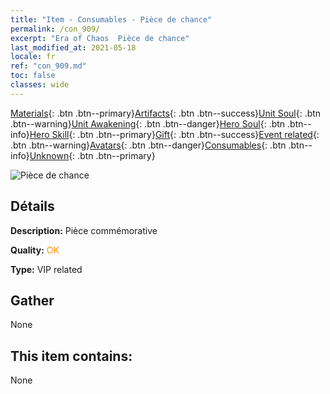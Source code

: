 ```yaml
---
title: "Item - Consumables - Pièce de chance"
permalink: /con_909/
excerpt: "Era of Chaos  Pièce de chance"
last_modified_at: 2021-05-18
locale: fr
ref: "con_909.md"
toc: false
classes: wide
---
```

 [Materials](/ItemsFR/){: .btn .btn--primary}[Artifacts](/ItemsFR/Artifacts/){: .btn .btn--success}[Unit Soul](/ItemsFR/UnitSoul/){: .btn .btn--warning}[Unit Awakening](/ItemsFR/UnitAwakening/){: .btn .btn--danger}[Hero Soul](/ItemsFR/HeroSoul/){: .btn .btn--info}[Hero Skill](/ItemsFR/HeroSkill/){: .btn .btn--primary}[Gift](/ItemsFR/Gift/){: .btn .btn--success}[Event related](/ItemsFR/Events/){: .btn .btn--warning}[Avatars](/ItemsFR/Avatars/){: .btn .btn--danger}[Consumables](/ItemsFR/Consumables/){: .btn .btn--info}[Unknown](/ItemsFR/Unknown/){: .btn .btn--primary}

 ![Pièce de chance](/images/t/i_40002.png)

## Détails
 **Description:** Pièce commémorative

 **Quality:** <span style="color: #FF8C00">OK</span>

 **Type:** VIP related

## Gather

  None

## This item contains:

  None

